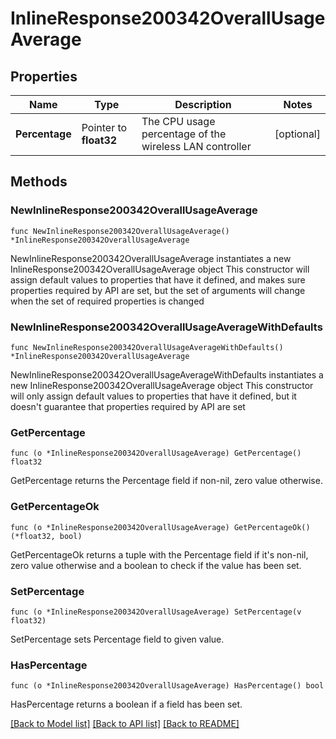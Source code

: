 # InlineResponse200342OverallUsageAverage

## Properties

Name | Type | Description | Notes
------------ | ------------- | ------------- | -------------
**Percentage** | Pointer to **float32** | The CPU usage percentage of the wireless LAN controller | [optional] 

## Methods

### NewInlineResponse200342OverallUsageAverage

`func NewInlineResponse200342OverallUsageAverage() *InlineResponse200342OverallUsageAverage`

NewInlineResponse200342OverallUsageAverage instantiates a new InlineResponse200342OverallUsageAverage object
This constructor will assign default values to properties that have it defined,
and makes sure properties required by API are set, but the set of arguments
will change when the set of required properties is changed

### NewInlineResponse200342OverallUsageAverageWithDefaults

`func NewInlineResponse200342OverallUsageAverageWithDefaults() *InlineResponse200342OverallUsageAverage`

NewInlineResponse200342OverallUsageAverageWithDefaults instantiates a new InlineResponse200342OverallUsageAverage object
This constructor will only assign default values to properties that have it defined,
but it doesn't guarantee that properties required by API are set

### GetPercentage

`func (o *InlineResponse200342OverallUsageAverage) GetPercentage() float32`

GetPercentage returns the Percentage field if non-nil, zero value otherwise.

### GetPercentageOk

`func (o *InlineResponse200342OverallUsageAverage) GetPercentageOk() (*float32, bool)`

GetPercentageOk returns a tuple with the Percentage field if it's non-nil, zero value otherwise
and a boolean to check if the value has been set.

### SetPercentage

`func (o *InlineResponse200342OverallUsageAverage) SetPercentage(v float32)`

SetPercentage sets Percentage field to given value.

### HasPercentage

`func (o *InlineResponse200342OverallUsageAverage) HasPercentage() bool`

HasPercentage returns a boolean if a field has been set.


[[Back to Model list]](../README.md#documentation-for-models) [[Back to API list]](../README.md#documentation-for-api-endpoints) [[Back to README]](../README.md)


